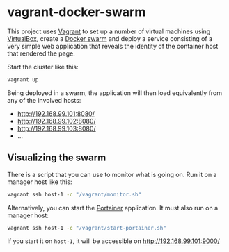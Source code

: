 # vagrant-docker-swarm

This project uses [Vagrant](https://www.vagrantup.com/) to set up a number of virtual machines using [VirtualBox](https://www.virtualbox.org/), create a [Docker swarm](https://docs.docker.com/engine/swarm/) and deploy a service consisting of a very simple web application that reveals the identity of the container host that rendered the page.

Start the cluster like this:

```bash
vagrant up
```

Being deployed in a swarm, the application will then load equivalently from any of the involved hosts:

- http://192.168.99.101:8080/
- http://192.168.99.102:8080/
- http://192.168.99.103:8080/
- ...

## Visualizing the swarm

There is a script that you can use to monitor what is going on. Run it on a manager host like this:

```bash
vagrant ssh host-1 -c "/vagrant/monitor.sh"
```

Alternatively, you can start the [Portainer](https://portainer.io/) application. It must also run on a manager host:

```bash
vagrant ssh host-1 -c "/vagrant/start-portainer.sh"
```
If you start it on `host-1`, it will be accessible on http://192.168.99.101:9000/
